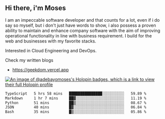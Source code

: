 ## Hi there, i'm Moses

I am an impeccable software developer and that counts for a lot, even if i do say so myself, but i don't just have words to show, i also possess a proven ability to maintain and enhance company software with the aim of improving operational functionality in line with business requirement. I build for the web and businesses with my favorite stacks.

Interested in Cloud Engineering and DevOps.

Check my written blogs
- https://geekdom.vercel.app

[![An image of @adebayomoses's Holopin badges, which is a link to view their full Holopin profile](https://holopin.me/adebayomoses)](https://holopin.io/@adebayomoses)

<!--START_SECTION:waka-->

```txt
TypeScript   5 hrs 58 mins   ███████████████░░░░░░░░░░   59.89 %
Markdown     1 hr 7 mins     ██▓░░░░░░░░░░░░░░░░░░░░░░   11.19 %
Python       51 mins         ██▒░░░░░░░░░░░░░░░░░░░░░░   08.67 %
JSON         40 mins         █▓░░░░░░░░░░░░░░░░░░░░░░░   06.84 %
Bash         35 mins         █▒░░░░░░░░░░░░░░░░░░░░░░░   05.86 %
```

<!--END_SECTION:waka-->
